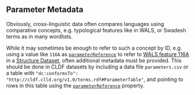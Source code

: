 ## Parameter Metadata

Obviously, cross-linguistic data often compares languages using comparative concepts,
e.g. typological features like in WALS, or Swadesh terms as in many wordlists.

While it may sometimes be enough to refer to such a concept by ID, e.g.
using a value like `116A` as 
[`parameterReference`](http://cldf.clld.org/v1.0/terms.rdf#parameterReference)
to refer to [WALS feature 116A](http://wals.info/feature/116A)
in a [Structure Dataset](../../modules/StructureDataset/), often additional metadata
must be provided. This should be done in CLDF datasets by including a
data file `parameters.csv` or a table with `"dc:conformsTo": "http://cldf.clld.org/v1.0/terms.rdf#ParameterTable"`, and pointing to rows in this table
using the [`parameterReference`](http://cldf.clld.org/v1.0/terms.rdf#parameterReference)
property.

